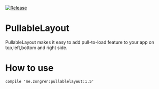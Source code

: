 [![Release](https://jitpack.io/v/User/Repo.svg)](https://jitpack.io/#zongren/PullableLayout)

# PullableLayout
PullableLayout makes it easy to add pull-to-load feature to your app on top,left,bottom and right side.

# How to use

```
compile 'me.zongren:pullablelayout:1.5'
```
